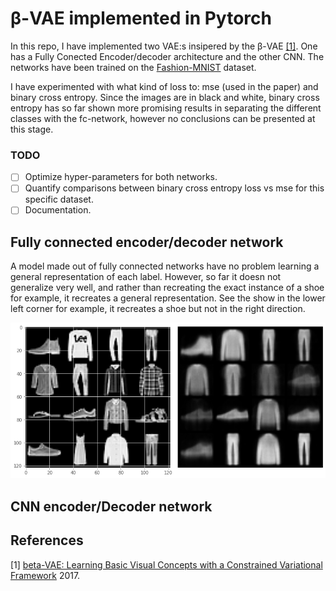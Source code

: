 # β-VAE implemented in Pytorch

In this repo, I have implemented two VAE:s insipered by the β-VAE [[1]](#1). One has a Fully Conected Encoder/decoder architecture and the other CNN. The networks have been trained on the [Fashion-MNIST](https://github.com/zalandoresearch/fashion-mnist) dataset.

I have experimented with what kind of loss to: mse (used in the paper) and binary cross entropy. Since the images are in black and white, binary cross entropy has so far shown more promising results in separating the different classes with the fc-network, however no conclusions can be presented at this stage.

### TODO
- [ ] Optimize hyper-parameters for both networks.
- [ ] Quantify comparisons between binary cross entropy loss vs mse for this specific dataset.
- [ ] Documentation.

## Fully connected encoder/decoder network
A model made out of fully connected networks have no problem learning a general representation of each label. However, so far it doesn not generalize very well, and rather than recreating the exact instance of a shoe for example, it recreates a general representation. See the show in the lower left corner for example, it recreates a shoe but not in the right direction. 

![Alt text](/img/fc_reconstruction.png?raw=true "FC-VAE reconstruction")



## CNN encoder/Decoder network



## References
<a id="1">[1]</a> 
[beta-VAE: Learning Basic Visual Concepts with a Constrained Variational Framework](https://openreview.net/forum?id=Sy2fzU9gl) 2017.
